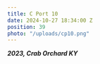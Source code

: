 ```yaml
---
title: C Port 10
date: 2024-10-27 18:34:00 Z
position: 39
photo: "/uploads/cp10.png"
---
```


***2023, Crab Orchard KY***